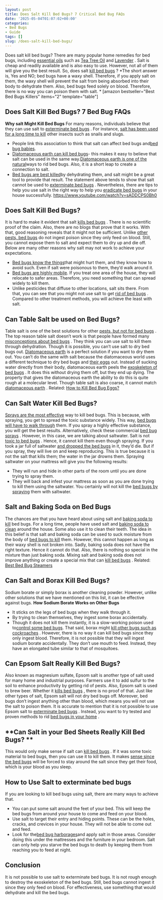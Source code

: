 ```yaml
---
layout: post
title: Does Salt Kill Bed Bugs? 7 Critical Bed Bug FAQs
date: '2025-05-04T01:07:02+00:00'
categories:
- Bed Bugs
- Guide
tags: []
slug: /does-salt-kill-bed-bugs/
---
```


Does salt kill bed bugs? There are many popular home remedies for bed bugs, including
[essential oils](https://pestpolicy.com/essential-oils-for-bed-bugs/)
such as
[Tea Tree Oil](https://pestpolicy.com/tea-tree-oil-for-bed-bugs/)
and
[Lavender](https://pestpolicy.com/does-lavender-kill-bed-bugs/)
.
Salt is cheap and readily available and is also easy to use. However, not all of them will give you the best result. So, does salt
[kill bed bugs](https://pestpolicy.com/does-ammonia-kill-bed-bugs/)
?
*The short answer is, Yes and NO; bed bugs have a waxy shell. Therefore, if you apply salt on them, the waxy shell will prevent the salt from being absorbed into their body to dehydrate them. Also, bed bugs feed solely on blood. Therefore, there is no way you can poison them with salt. *
[amazon bestseller="Best Bed Bugs Killers" items="2" template="table"]
## Does Salt Kill Bed Bugs? 7 Bed Bug FAQs
**Why salt Might Kill Bed Bugs**
For many reasons, individuals believe that they can use salt to
[exterminate bed bugs](https://pestpolicy.com/bed-bugs-vs-mites/)
. For instance,
[salt has been used for a long time to kill](https://pestpolicy.com/does-salt-kill-fleas/)
other insects such as snails and slugs.
- People link this association to think that salt can affect bed bugs and[bed bug babies](https://pestpolicy.com/baby-bed-bugs/).
- [Diatomaceous earth can kill bed bugs](https://pestpolicy.com/does-diatomaceous-earth-kill-bed-bugs/)- this makes it easy to believe that salt can be used in the same way.[Diatomaceous earth is one of the natural](https://pestpolicy.com/diatomaceous-earth-for-fleas-on-cats/)ways to rid bed bugs. Also, it is a short leap to create a connection to salt.
- [Bed bugs are best killed](https://pestpolicy.com/does-bleach-kill-bed-bugs/)by dehydrating them, and salt might be a great tool to provide that result.
The statement above tends to show that salt cannot be used to
[exterminate bed bugs](https://www.epa.gov/bedbugs/do-it-yourself-bed-bug-control)
. Nevertheless, there are tips to help you use salt in the right way to help you
[eradicate bed bugs](https://pestpolicy.com/bed-bug-bites-vs-mosquito-bites/)
in your house successfully.
https://www.youtube.com/watch?v=sADDCPS0Bh0
## **Does Salt Kill Bed Bugs?**
It is hard to make it evident that salt
[kills bed bugs](https://pestpolicy.com/does-rubbing-alcohol-kill-bed-bugs/)
. There is no scientific proof of the claim.
Also, there are no blogs that prove that it works. With that, good reasoning reveals that it might not be sufficient.
Unlike
[other pests, bed bugs](https://pestpolicy.com/harris-bed-bug-killer-review/)
do not ingest poison since they only feed on blood. Still, you cannot expose them to salt and expect them to dry up and die off. Below are many other reasons why salt may not work to achieve your expectations.
- [Bed bugs know the things](https://pestpolicy.com/do-bed-bugs-jump/)that might hurt them, and they know how to avoid such. Even if salt were poisonous to them, they’d walk around it.
- [Bed bugs are highly mobile](https://pestpolicy.com/can-bed-bugs-live-outside/). If you treat one area of the house, they will relocate to safer areas. Therefore, you need something that can spread widely to kill them.
- Unlike pesticides that diffuse to other locations, salt sits there.
From that, you can see that you might not use salt to get
[rid of bed bugs](https://pestpolicy.com/how-to-get-rid-of-bed-bugs-fast/)
. Compared to other treatment methods, you will achieve the least with salt.
## **Can Table Salt be used on Bed Bugs?**
Table salt is one of the best solutions for other
[pests, but not for bed bugs](https://pestpolicy.com/best-bed-bug-mattress-encasements/)
. The top reason table salt doesn’t work is that people have formed many
[misconceptions about bed bugs](https://pestpolicy.com/can-bed-bugs-bite-through-clothing/)
.
They think you can use salt to kill them through dehydration. Though it is possible, you can’t use salt to dry bed bugs out.
[Diatomaceous earth](https://pestpolicy.com/diatomaceous-earth-for-fleas/)
is a perfect solution if you want to dry them out. You can’t do the same with salt because the diatomaceous world uses a different technique to dry bed bugs and
[their eggs](https://pestpolicy.com/bed-bug-eggs/)
out.
Instead of sucking water directly from their body, diatomaceous earth peels the
[exoskeleton of bed bugs](https://pestpolicy.com/pictures-of-bed-bug-bites/)
. It does this without drying them off, but they end up dying.
The property that gives the diatomaceous earth the ability to do this is quite rough at a molecular level. Though table salt is also coarse, it cannot match
[diatomaceous earth](https://pestpolicy.com/diatomaceous-earth/)
.
Related:
[How to Kill Bed Bug Eggs?](https://pestpolicy.com/how-to-kill-bed-bug-eggs/)
## **Can Salt Water Kill Bed Bugs?**
[Sprays are the most effective](https://pestpolicy.com/bedlam-plus-bed-bug-spray-review/)
way to kill bed bugs. This is because, with spraying, you get to spread the toxic substance widely. This way,
[bed bugs will have to walk through](https://pestpolicy.com/does-baby-powder-kill-bed-bugs/)
them.
If you spray a highly effective substance, you will get the best results. Alternatively, check these commercial
[bed bug sprays](https://pestpolicy.com/best-bed-bug-spray/)
.
However, in this case, we are talking about saltwater. Salt is not
[toxic to bed bugs](https://pestpolicy.com/what-causes-bed-bugs/)
. Hence, it cannot kill them even though spraying. If you took a jar full of saltwater
[and dropped the bed bugs](https://pestpolicy.com/can-bed-bugs-survive-in-water/)
in it, they’d die.
But if you spray, they will live on and keep reproducing. This is true because it is not the salt that kills them; the water in the jar drowns them. Spraying saltwater on your mattress will give you the following results:
- They will run and hide in other parts of the room until you are done trying to spray them.
- They will back and infest your mattress as soon as you are done trying to kill them using the saltwater.
You certainly will not kill the
[bed bugs by spraying](https://pestpolicy.com/proof-bed-bug-spray-review/)
them with saltwater.
## **Salt and Baking Soda on Bed Bugs**
The chances are that you have heard about using salt and
[baking soda to kill](https://pestpolicy.com/does-baking-soda-kill-fleas/)
bed bugs. For a long time, people have used salt and
[baking soda to clean](https://pestpolicy.com/dont-use-vinegar-and-baking-soda-to-clean-clogged-drains/)
around the house. Some also use it to clean their teeth.
The idea in this belief is that salt and baking soda can be used to suck moisture from the body of
[bed bugs to kill](https://pestpolicy.com/does-vinegar-kill-bed-bugs/)
them. However, this cannot happen as long as their waxy shell is not broken into. Sadly, baking soda does not have the right texture. Hence it cannot do that.
Also, there is nothing so special in the mixture than just baking soda. Mixing salt and baking soda does not improve anything or create a special mix that can
[kill bed bugs](https://pestpolicy.com/what-happens-when-you-squish-a-bed-bug/)
.
Related:
[Best Bed Bug Steamers](https://pestpolicy.com/best-bed-bug-steamer/)
## **Can Salt and Borax Kill Bed Bugs?**
Sodium borate or simply borax is another cleaning powder. However, unlike other solutions that we have mentioned on this list, it can be effective against bugs.
**How Sodium Borate Works on Other Bugs**
- It sticks on the legs of bed bugs when they walk through it.
- By trying to clean themselves, they ingest some borax accidentally.
- Though it does not kill them instantly, it is a slow-working poison used to[control some bed bugs](https://pestpolicy.com/can-bed-bugs-live-in-carpet/).
That said, borax might
[kill other bugs such as cockroaches](https://pestpolicy.com/how-to-kill-cockroach-eggs/)
. However, there is no way it can kill bed bugs since they only ingest blood. Therefore, it is not possible that they will ingest sodium borate accidentally. They don’t use mouth to feed. Instead, they have an elongated tube similar to that of mosquitoes.
## **Can Epsom Salt Really Kill Bed Bugs?**
Also known as magnesium sulfate, Epsom salt is another type of salt used for many home and industrial purposes. Farmers use it to add sulfur to the soil to enhance productivity by getting rid of pests. Also, Epsom salt is used to brew beer.
Whether it
[kills bed bugs](https://pestpolicy.com/do-ants-kill-bed-bugs/)
, there is no proof of that. Just like other types of salt, Epsom salt will not dry bed bugs off. Moreover, bed bugs don’t ingest anything other than blood, which means you will not use the salt to poison them.
It is accurate to mention that it is not possible to use Epsom salt to
[exterminate bed bugs](https://pestpolicy.com/does-dryer-kill-bed-bugs/)
. Instead, you want to try tested and proven methods to rid
[bed bugs in your home](https://pestpolicy.com/home-remedies-for-bed-bugs/)
.
## **Can Salt in your Bed Sheets Really Kill Bed Bugs? **
This would only make sense if salt can
[kill bed bugs](https://pestpolicy.com/best-bed-bug-powder/)
. If it was some toxic material to bed bugs, then you can use it to kill them. It makes
[sense since the bed bugs](https://pestpolicy.com/can-you-see-bed-bugs/)
will be forced to stay around the salt since they get their food, which is your blood as you sleep.
## **How to Use Salt to exterminate bed bugs**
If you are looking to kill bed bugs using salt, there are many ways to achieve that.
- You can put some salt around the feet of your bed. This will keep the bed bugs from around your house to come and feed on your blood.
- Use salt to target their entry and hiding points. These can be the holes, cracks, and crevices in your house. They will not be able to come out and feed.
- Look for the[bed bug harborages](https://pestpolicy.com/can-bed-bugs-climb-metal-or-plastic/)and apply salt in those areas. Consider doing this under the mattresses and the furniture in your bedroom.
Salt can only help you starve the bed bugs to death by keeping them from reaching you to feed at night.
## **Conclusion**
It is not possible to use salt to exterminate bed bugs. It is not rough enough to destroy the exoskeleton of the bed bugs.
Still, bed bugs cannot ingest it since they only feed on blood. For effectiveness, use something that would dehydrate and kill the bed bugs.
